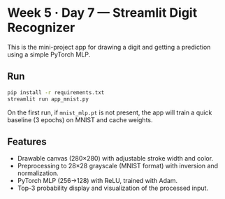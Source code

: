# Week 5 · Day 7 — Streamlit Digit Recognizer

This is the mini-project app for drawing a digit and getting a prediction using a simple PyTorch MLP.

## Run
```bash
pip install -r requirements.txt
streamlit run app_mnist.py
```

On the first run, if `mnist_mlp.pt` is not present, the app will train a quick baseline (3 epochs) on MNIST and cache weights.

## Features
- Drawable canvas (280×280) with adjustable stroke width and color.
- Preprocessing to 28×28 grayscale (MNIST format) with inversion and normalization.
- PyTorch MLP (256→128) with ReLU, trained with Adam.
- Top-3 probability display and visualization of the processed input.
